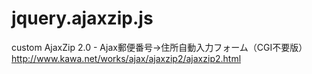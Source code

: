 jquery.ajaxzip.js
=================

custom AjaxZip 2.0 - Ajax郵便番号→住所自動入力フォーム（CGI不要版） http://www.kawa.net/works/ajax/ajaxzip2/ajaxzip2.html
